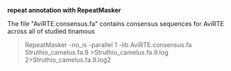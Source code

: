 **repeat annotation with RepeatMasker**
  
  
  The file "AviRTE.consensus.fa" contains consensus sequences for AviRTE across all of studied tinamous
  
  >RepeatMasker -no_is -parallel 1 -lib AviRTE.consensus.fa Struthio_camelus.fa.9 >Struthio_camelus.fa.9.log 2>Struthio_camelus.fa.9.log2
